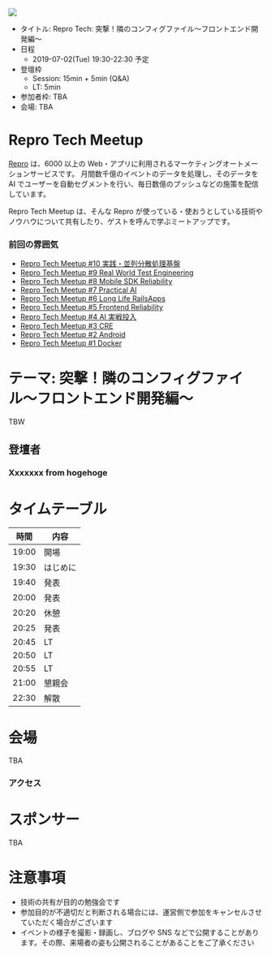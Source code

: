 ![](/assets/images/repro-tech-meetup-banner.png)

- タイトル: Repro Tech: 突撃！隣のコンフィグファイル〜フロントエンド開発編〜
- 日程
  - 2019-07-02(Tue) 19:30-22:30 予定
- 登壇枠
  - Session: 15min + 5min (Q&A)
  - LT: 5min
- 参加者枠: TBA
- 会場: TBA

# Repro Tech Meetup

[Repro](https://repro.io) は、6000 以上の Web・アプリに利用されるマーケティングオートメーションサービスです。
月間数千億のイベントのデータを処理し、そのデータを AI でユーザーを自動セグメントを行い、毎日数億のプッシュなどの施策を配信しています。

Repro Tech Meetup は、そんな Repro が使っている・使おうとしている技術やノウハウについて共有したり、ゲストを呼んで学ぶミートアップです。

### 前回の雰囲気

<!-- TODO: #8 - #10 開催後にリンク先を togetter のものに変える !-->

- [Repro Tech Meetup #10 実践・並列分散処理基盤](https://repro-tech.connpass.com/)
- [Repro Tech Meetup #9 Real World Test Engineering](https://repro-tech.connpass.com/event/128924/)
- [Repro Tech Meetup #8 Mobile SDK Reliability](https://repro-tech.connpass.com)
- [Repro Tech Meetup #7 Practical AI](https://togetter.com/li/1338111)
- [Repro Tech Meetup #6 Long Life RailsApps](https://togetter.com/li/1316874)
- [Repro Tech Meetup #5 Frontend Reliability](https://togetter.com/li/1295307)
- [Repro Tech Meetup #4 AI 実戦投入](https://togetter.com/li/1285717)
- [Repro Tech Meetup #3 CRE](https://togetter.com/li/1272696)
- [Repro Tech Meetup #2 Android](https://togetter.com/li/1261085)
- [Repro Tech Meetup #1 Docker](https://togetter.com/li/1251270)

# テーマ: 突撃！隣のコンフィグファイル〜フロントエンド開発編〜

TBW

## 登壇者

### Xxxxxxx from hogehoge

# タイムテーブル

| 時間  | 内容     |
| ----- | -------- |
| 19:00 | 開場     |
| 19:30 | はじめに |
| 19:40 | 発表     |
| 20:00 | 発表     |
| 20:20 | 休憩     |
| 20:25 | 発表     |
| 20:45 | LT       |
| 20:50 | LT       |
| 20:55 | LT       |
| 21:00 | 懇親会   |
| 22:30 | 解散     |

# 会場

TBA

### アクセス

# スポンサー

TBA

# 注意事項

- 技術の共有が目的の勉強会です
- 参加目的が不適切だと判断される場合には、運営側で参加をキャンセルさせていただく場合がございます
- イベントの様子を撮影・録画し、ブログや SNS などで公開することがあります。その際、来場者の姿も公開されることがあることをご了承ください
